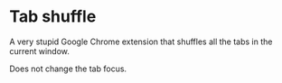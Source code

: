 # Tab shuffle
A very stupid Google Chrome extension that shuffles all the tabs in the current window.

Does not change the tab focus.
